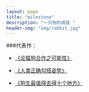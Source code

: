 ```yaml
---
layout: page
title: "milestone"
description: "一只狗的成就 "
header-img: "img/rabbit.jpg"
---
```



###代表作：


- [《论猫狗合作之可能性》](http://www.zhihu.com)

- [《人类正确勾搭姿势》](http://www.zhihu.com)

- [《狗生最值得去得十个地方》](http://www.zhihu.com)







